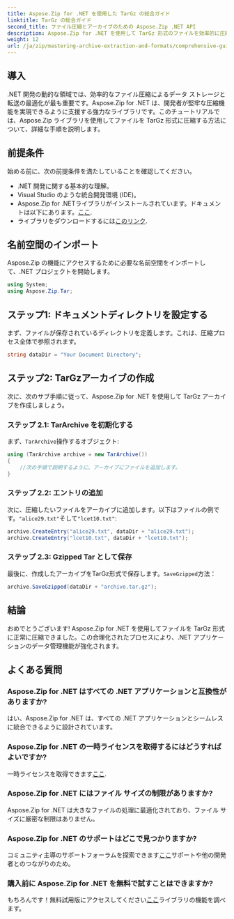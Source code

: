 ```yaml
---
title: Aspose.Zip for .NET を使用した TarGz の総合ガイド
linktitle: TarGz の総合ガイド
second_title: ファイル圧縮とアーカイブのための Aspose.Zip .NET API
description: Aspose.Zip for .NET を使用して TarGz 形式のファイルを効率的に圧縮する方法を学びます。この詳細なチュートリアルでは、環境の設定からすべてをカバーしています。
weight: 12
url: /ja/zip/mastering-archive-extraction-and-formats/comprehensive-guide-to-tar-gz/
---
```

## 導入

.NET 開発の動的な領域では、効率的なファイル圧縮によるデータ ストレージと転送の最適化が最も重要です。Aspose.Zip for .NET は、開発者が堅牢な圧縮機能を実現できるように支援する強力なライブラリです。このチュートリアルでは、Aspose.Zip ライブラリを使用してファイルを TarGz 形式に圧縮する方法について、詳細な手順を説明します。

## 前提条件

始める前に、次の前提条件を満たしていることを確認してください。

- .NET 開発に関する基本的な理解。
- Visual Studio のような統合開発環境 (IDE)。
-  Aspose.Zip for .NETライブラリがインストールされています。ドキュメントは以下にあります。[ここ](https://reference.aspose.com/zip/net/).
- ライブラリをダウンロードするには[このリンク](https://releases.aspose.com/zip/net/).

## 名前空間のインポート

Aspose.Zip の機能にアクセスするために必要な名前空間をインポートして、.NET プロジェクトを開始します。

```csharp
using System;
using Aspose.Zip.Tar;
```

## ステップ1: ドキュメントディレクトリを設定する

まず、ファイルが保存されているディレクトリを定義します。これは、圧縮プロセス全体で参照されます。

```csharp
string dataDir = "Your Document Directory";
```

## ステップ2: TarGzアーカイブの作成

次に、次のサブ手順に従って、Aspose.Zip for .NET を使用して TarGz アーカイブを作成しましょう。

### ステップ 2.1: TarArchive を初期化する

まず、`TarArchive`操作するオブジェクト:

```csharp
using (TarArchive archive = new TarArchive())
{
    //次の手順で説明するように、アーカイブにファイルを追加します。
}
```

### ステップ 2.2: エントリの追加

次に、圧縮したいファイルをアーカイブに追加します。以下はファイルの例です。`"alice29.txt"`そして`"lcet10.txt"`:

```csharp
archive.CreateEntry("alice29.txt", dataDir + "alice29.txt");
archive.CreateEntry("lcet10.txt", dataDir + "lcet10.txt");
```

### ステップ 2.3: Gzipped Tar として保存

最後に、作成したアーカイブをTarGz形式で保存します。`SaveGzipped`方法：

```csharp
archive.SaveGzipped(dataDir + "archive.tar.gz");
```

## 結論

おめでとうございます! Aspose.Zip for .NET を使用してファイルを TarGz 形式に正常に圧縮できました。この合理化されたプロセスにより、.NET アプリケーションのデータ管理機能が強化されます。

## よくある質問

### Aspose.Zip for .NET はすべての .NET アプリケーションと互換性がありますか?
はい、Aspose.Zip for .NET は、すべての .NET アプリケーションとシームレスに統合できるように設計されています。

### Aspose.Zip for .NET の一時ライセンスを取得するにはどうすればよいですか?
一時ライセンスを取得できます[ここ](https://purchase.conholdate.com/temporary-license/).

### Aspose.Zip for .NET にはファイル サイズの制限がありますか?
Aspose.Zip for .NET は大きなファイルの処理に最適化されており、ファイル サイズに厳密な制限はありません。

### Aspose.Zip for .NET のサポートはどこで見つかりますか?
コミュニティ主導のサポートフォーラムを探索できます[ここ](https://forum.aspose.com/c/zip/37)サポートや他の開発者とのつながりのため。

### 購入前に Aspose.Zip for .NET を無料で試すことはできますか?
もちろんです！無料試用版にアクセスしてください[ここ](https://releases.aspose.com/zip/net)ライブラリの機能を調べます。